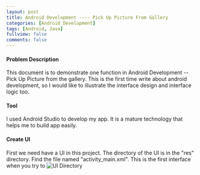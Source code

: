```yaml
---
layout: post
title: Android Development ---- Pick Up Picture From Gallery
categories: [Android Development]
tags: [Android, Java]
fullview: false
comments: false
---
```

#### Problem Description
This document is to demonstrate one function in Android Development -- Pick Up Picture from the gallery. This is the first time write about android development, so I would like to illustrate the interface design and interface logic too.
<br/>


#### Tool
I used Android Studio to develop my app. It is a mature technology that helps me to build app easily.

#### Create UI
First we need have a UI in this project. The directory of the UI is in the "res" directory. Find the file named "activity_main.xml". This is the first interface when you try to
![UI Directory](https://raw.githubusercontent.com/scao7/dbyll/gh-pages/assets/media/androidRes/UIDir.PNG)

